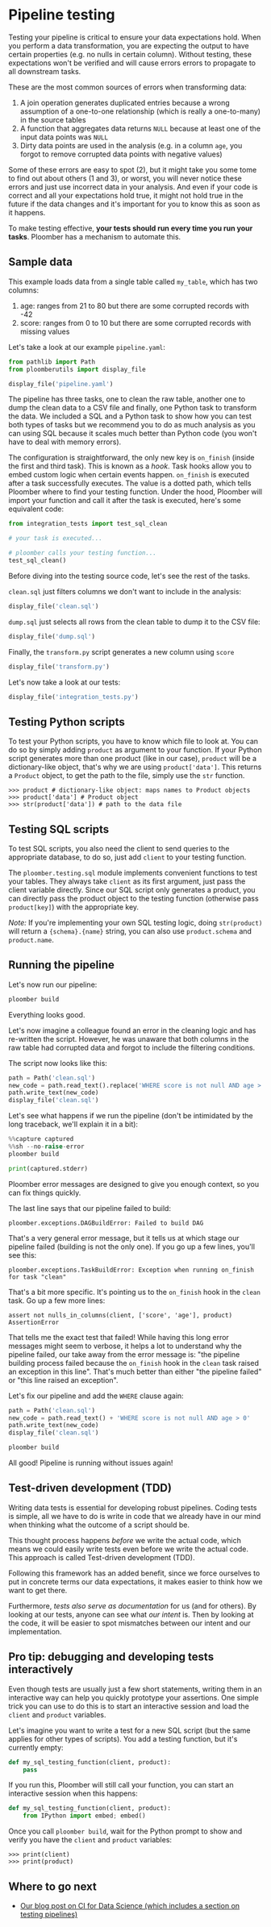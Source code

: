 # Pipeline testing

Testing your pipeline is critical to ensure your data expectations hold. When you perform a data transformation, you are expecting the output to have certain properties (e.g. no nulls in certain column). Without testing, these expectations won't be verified and will cause errors errors to propagate to all downstream tasks.

These are the most common sources of errors when transforming data:

1. A join operation generates duplicated entries because a wrong assumption of a one-to-one relationship (which is really a one-to-many) in the source tables
2. A function that aggregates data returns `NULL` because at least one of the input data points was `NULL`
3. Dirty data points are used in the analysis (e.g. in a column `age`, you forgot to remove corrupted data points with negative values)

Some of these errors are easy to spot (2), but it might take you some tome to find out about others (1 and 3), or worst, you will never notice these errors and just use incorrect data in your analysis. And even if your code is correct and all your expectations hold true, it might not hold true in the future if the data changes and it's important for you to know this as soon as it happens.

To make testing effective, **your tests should run every time you run your tasks**. Ploomber has a mechanism to automate this.

## Sample data

This example loads data from a single table called `my_table`, which has two columns:

1. age: ranges from 21 to 80 but there are some corrupted records with -42
2. score: ranges from 0 to 10 but there are some corrupted records with missing values

Let's take a look at our example `pipeline.yaml`:

```python
from pathlib import Path
from ploomberutils import display_file
```

```python
display_file('pipeline.yaml')
```

<!-- #region -->
The pipeline has three tasks, one to clean the raw table, another one to dump the clean data to a CSV file and finally, one Python task to transform the data. We included a SQL and a Python task to show how you can test both types of tasks but we recommend you to do as much analysis as you can using SQL because it scales much better than Python code (you won't have to deal with memory errors).

The configuration is straightforward, the only new key is `on_finish` (inside the first and third task). This is known as a *hook*. Task hooks allow you to embed custom logic when certain events happen. `on_finish` is executed after a task successfully executes. The value is a dotted path, which tells Ploomber where to find your testing function. Under the hood, Ploomber will import your function and call it after the task is executed, here's some equivalent code:

```python
from integration_tests import test_sql_clean

# your task is executed...

# ploomber calls your testing function...
test_sql_clean()
```

Before diving into the testing source code, let's see the rest of the tasks.

`clean.sql` just filters columns we don't want to include in the analysis:
<!-- #endregion -->

```python
display_file('clean.sql')
```

`dump.sql` just selects all rows from the clean table to dump it to the CSV file:

```python
display_file('dump.sql')
```

Finally, the `transform.py` script generates a new column using `score`

```python
display_file('transform.py')
```

Let's now take a look at our tests:

```python
display_file('integration_tests.py')
```

## Testing Python scripts

To test your Python scripts, you have to know which file to look at. You can do so by simply adding `product` as argument to your function. If your Python script generates more than one product (like in our case), `product` will be a dictionary-like object, that's why we are using `product['data']`. This returns a `Product` object, to get the path to the file, simply use the `str` function.

```pycon
>>> product # dictionary-like object: maps names to Product objects
>>> product['data'] # Product object
>>> str(product['data']) # path to the data file
```

## Testing SQL scripts

To test SQL scripts, you also need the client to send queries to the appropriate database, to do so, just add `client` to your testing function.

The `ploomber.testing.sql` module implements convenient functions to test your tables. They always take `client` as its first argument, just pass the client variable directly. Since our SQL script only generates a product, you can directly pass the product object to the testing function (otherwise pass `product[key]`) with the appropriate key.

*Note:* If you're implementing your own SQL testing logic, doing `str(product)` will return a `{schema}.{name}` string, you can also use `product.schema` and `product.name`.

## Running the pipeline

Let's now run our pipeline:

```sh
ploomber build
```

Everything looks good.

Let's now imagine a colleague found an error in the cleaning logic and has re-written the script. However, he was unaware that both columns in the raw table had corrupted data and forgot to include the filtering conditions.

The script now looks like this:

```python
path = Path('clean.sql')
new_code = path.read_text().replace('WHERE score is not null AND age > 0', '')
path.write_text(new_code)
display_file('clean.sql')
```

Let's see what happens if we run the pipeline (don't be intimidated by the long traceback, we'll explain it in a bit):

```python
%%capture captured
%%sh --no-raise-error
ploomber build
```

```python
print(captured.stderr)
```

Ploomber error messages are designed to give you enough context, so you can fix things quickly.

The last line says that our pipeline failed to build:

```
ploomber.exceptions.DAGBuildError: Failed to build DAG
```

That's a very general error message, but it tells us at which stage our pipeline failed (building is not the only one). If you go up a few lines, you'll see this:

```
ploomber.exceptions.TaskBuildError: Exception when running on_finish for task "clean"
```

That's a bit more specific. It's pointing us to the `on_finish` hook in the `clean` task. Go up a few more lines:

```
assert not nulls_in_columns(client, ['score', 'age'], product)
AssertionError
```

That tells me the exact test that failed! While having this long error messages might seem to verbose, it helps a lot to understand why the pipeline failed, our take away from the error message is: "the pipeline building process failed because the `on_finish` hook in the `clean` task raised an exception in this line". That's much better than either "the pipeline failed" or "this line raised an exception".

Let's fix our pipeline and add the `WHERE` clause again:

```python
path = Path('clean.sql')
new_code = path.read_text() + 'WHERE score is not null AND age > 0'
path.write_text(new_code)
display_file('clean.sql')
```

```sh
ploomber build
```

<!-- #region -->
All good! Pipeline is running without issues again!

## Test-driven development (TDD)

Writing data tests is essential for developing robust pipelines. Coding tests is simple, all we have to do is write in code that we already have in our mind when thinking what the outcome of a script should be.

This thought process happens *before* we write the actual code, which means we could easily write tests even before we write the actual code. This approach is called Test-driven development (TDD).

Following this framework has an added benefit, since we force ourselves to put in concrete terms our data expectations, it makes easier to think how we want to get there.

Furthermore, *tests also serve as documentation* for us (and for others). By looking at our tests, anyone can see what *our intent* is. Then by looking at the code, it will be easier to spot mismatches between our intent and our implementation.


## Pro tip: debugging and developing tests interactively

Even though tests are usually just a few short statements, writing them in an interactive way can help you quickly prototype your assertions. One simple trick you can use to do this is to start an interactive session and load the `client` and `product` variables.

Let's imagine you want to write a test for a new SQL script (but the same applies for other types of scripts). You add a testing function, but it's currently empty:

```python
def my_sql_testing_function(client, product):
    pass
```

If you run this, Ploomber will still call your function, you can start an interactive session when this happens:

```python
def my_sql_testing_function(client, product):
    from IPython import embed; embed()
```

Once you call `ploomber build`, wait for the Python prompt to show and verify you have the `client` and `product` variables:

```pycon
>>> print(client)
>>> print(product)
```


## Where to go next

* [Our blog post on CI for Data Science (which includes a section on testing pipelines)](https://towardsdatascience.com/rethinking-continuous-integration-for-data-science-ebf0dfc61788)
<!-- #endregion -->
